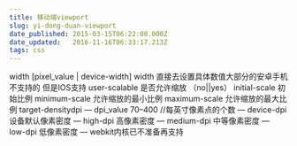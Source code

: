 ```yaml
---
title: 移动端viewport
slug: yi-dong-duan-viewport
date_published: 2015-03-15T06:22:00.000Z
date_updated:   2016-11-16T06:33:17.213Z
tags: css
---
```


width [pixel_value | device-width] width 直接去设置具体数值大部分的安卓手机不支持的 但是IOS支持
user-scalable 是否允许缩放 （no||yes）
initial-scale 初始比例
minimum-scale 允许缩放的最小比例
maximum-scale 允许缩放的最大比例
target-densitydpi
— dpi_value 70–400 //每英寸像素点的个数
— device-dpi 设备默认像素密度
— high-dpi 高像素密度
— medium-dpi 中等像素密度
— low-dpi 低像素密度
— webkit内核已不准备再支持
